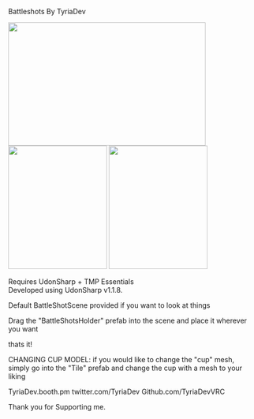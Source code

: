 Battleshots By TyriaDev

<img src="https://github.com/TyriaDevVRC/BattleShots-Udon-VRChat/assets/146109170/9b34f4d5-0eb0-44b5-9160-b7f345543b49" width="400" height="250"/>
<img src="https://github.com/TyriaDevVRC/BattleShots-Udon-VRChat/assets/146109170/a52fb09e-50c6-4fea-a66d-7a1d92286e74" width="200" height="250"/>
<img src="https://github.com/TyriaDevVRC/BattleShots-Udon-VRChat/assets/146109170/8ad93b0f-c827-49f9-8c65-1f0ab9241252" width="200" height="250"/>

Requires UdonSharp + TMP Essentials  
Developed using UdonSharp v1.1.8.
  
Default BattleShotScene provided if you want to look at things  
  
Drag the "BattleShotsHolder" prefab into the scene and place it wherever you want  
  
thats it!  


CHANGING CUP MODEL:
if you would like to change the "cup" mesh, simply go into the "Tile" prefab and change the cup with a mesh to your liking

TyriaDev.booth.pm 
twitter.com/TyriaDev 
Github.com/TyriaDevVRC

Thank you for Supporting me.
